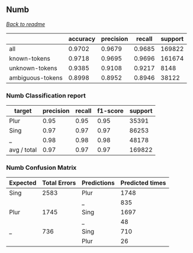 ## Numb


*[Back to readme](../README.md)*


|                  | accuracy | precision | recall | support |
|------------------|----------|-----------|--------|---------|
| all              | 0.9702   | 0.9679    | 0.9685 | 169822  |
| known-tokens     | 0.9718   | 0.9695    | 0.9696 | 161674  |
| unknown-tokens   | 0.9385   | 0.9108    | 0.9217 | 8148    |
| ambiguous-tokens | 0.8998   | 0.8952    | 0.8946 | 38122   |


### Numb Classification report

| target      | precision | recall | f1-score | support |
|-------------|-----------|--------|----------|---------|
| Plur        | 0.95      | 0.95   | 0.95     | 35391   |
| Sing        | 0.97      | 0.97   | 0.97     | 86253   |
| _           | 0.98      | 0.98   | 0.98     | 48178   |
| avg / total | 0.97      | 0.97   | 0.97     | 169822  |

### Numb Confusion Matrix

| Expected | Total Errors | Predictions | Predicted times |
|----------|--------------|-------------|-----------------|
| Sing     | 2583         | Plur        | 1748            |
|          |              | _           | 835             |
| Plur     | 1745         | Sing        | 1697            |
|          |              | _           | 48              |
| _        | 736          | Sing        | 710             |
|          |              | Plur        | 26              |

